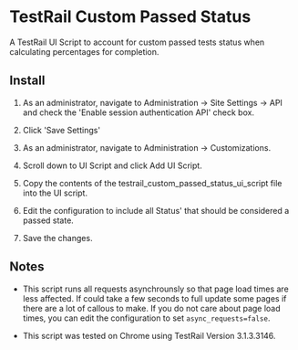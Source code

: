 TestRail Custom Passed Status
============================

A TestRail UI Script to account for custom passed tests status when calculating percentages for completion.

Install
-------

1. As an administrator, navigate to Administration -> Site Settings -> API and check the 'Enable session authentication API' check box.

2. Click 'Save Settings'

3. As an administrator, navigate to Administration -> Customizations.

4. Scroll down to UI Script and click Add UI Script.

5. Copy the contents of the testrail_custom_passed_status_ui_script file into the UI script.

6. Edit the configuration to include all Status' that should be considered a passed state.

7. Save the changes.

Notes
-----

- This script runs all requests asynchrounsly so that page load times are less affected. If could take a few seconds to full update some pages if there are a lot of callous to make. If you do not care about page load times, you can edit the configuration to set `async_requests=false`.

- This script was tested on Chrome using TestRail Version 3.1.3.3146.